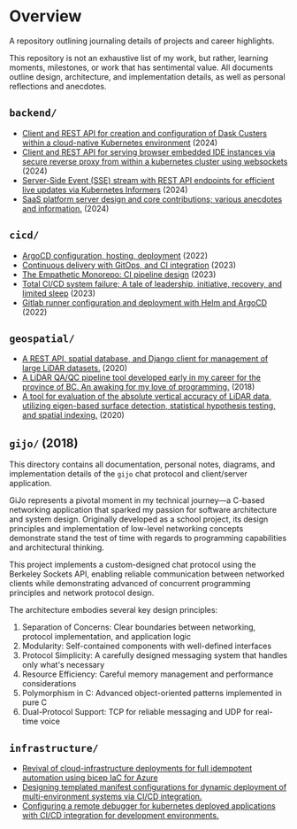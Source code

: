 # Overview

A repository outlining journaling details of projects and career highlights.

This repository is not an exhaustive list of my work, but rather, learning moments, milestones, or work that has sentimental value. 
All documents outline design, architecture, and implementation details, as well as personal reflections and anecdotes.

## `backend/`
- [Client and REST API for creation and configuration of Dask Custers within a cloud-native Kubernetes environment](backend/dask-client.md) (2024)
- [Client and REST API for serving browser embedded IDE instances via secure reverse proxy from within a kubernetes cluster using websockets](backend/ide-proxy.md) (2024)
- [Server-Side Event (SSE) stream with REST API endpoints for efficient live updates via Kubernetes Informers](backend/informers.md) (2024)
- [SaaS platform server design and core contributions; various anecdotes and information.](backend/server.md) (2024)

## `cicd/`
- [ArgoCD configuration, hosting, deployment](cicd/argocd.md) (2022)
- [Continuous delivery with GitOps, and CI integration](cicd/cd.md) (2023)
- [The Empathetic Monorepo: CI pipeline design](cicd/ci.md) (2023)
- [Total CI/CD system failure; A tale of leadership, initiative, recovery, and limited sleep](cicd/ci-cache-artifacts.md) (2023)
- [Gitlab runner configuration and deployment with Helm and ArgoCD](cicd/gitlab-runners.md) (2022)

## `geospatial/`
- [A REST API, spatial database, and Django client for management of large LiDAR datasets.](spatial/eclipse.md) (2020)
- [A LiDAR QA/QC pipeline tool developed early in my career for the province of BC. An awaking for my love of programming.](spatial/liqcs.md) (2018)
- [A tool for evaluation of the absolute vertical accuracy of LiDAR data, utilizing eigen-based surface detection, statistical hypothesis testing, and spatial indexing.](spatial/vertigo.md) (2020)

## `gijo/` (2018)
This directory contains all documentation, personal notes, diagrams, and implementation details of the `gijo` chat protocol and client/server application.
 
GiJo represents a pivotal moment in my technical journey—a C-based networking application that sparked my passion for software architecture and system design. 
Originally developed as a school project, its design principles and implementation of low-level networking concepts demonstrate stand the test of time with 
regards to programming capabilities and architectural thinking. 

This project implements a custom-designed chat protocol using the Berkeley Sockets API, enabling reliable 
communication between networked clients while demonstrating advanced of concurrent programming principles and network protocol design.

The architecture embodies several key design principles:
1. Separation of Concerns: Clear boundaries between networking, protocol implementation, and application logic
2. Modularity: Self-contained components with well-defined interfaces
3. Protocol Simplicity: A carefully designed messaging system that handles only what's necessary
4. Resource Efficiency: Careful memory management and performance considerations
5. Polymorphism in C: Advanced object-oriented patterns implemented in pure C
6. Dual-Protocol Support: TCP for reliable messaging and UDP for real-time voice


## `infrastructure/`
- [Revival of cloud-infrastructure deployments for full idempotent automation using bicep IaC for Azure](infrastructure/bicep.md)
- [Designing templated manifest configurations for dynamic deployment of multi-environment systems via CI/CD integration.](infrastructure/deployments.md)
- [Configuring a remote debugger for kubernetes deployed applications with CI/CD integration for development environments.](infrastructure/k8s-debugging.md)





